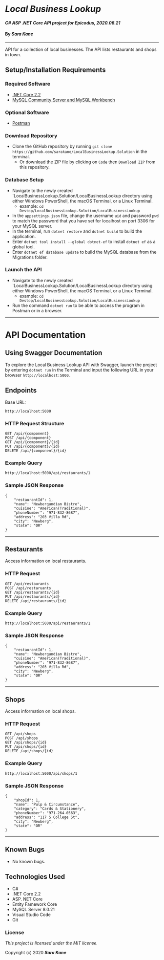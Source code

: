 # _Local Business Lookup_
#### _C# ASP .NET Core API project for Epicodus, 2020.08.21_
#### By _**Sara Kane**_

------------
API for a collection of local businesses. The API lists restaurants and shops in town.

## Setup/Installation Requirements
### Required Software
* [.NET Core 2.2](https://dotnet.microsoft.com/download/dotnet-core/2.2)
* [MySQL Community Server and MySQL Workbench](https://dev.mysql.com/downloads/)

### Optional Software
* [Postman](https://www.postman.com/downloads/)

### Download Repository

* Clone the GitHub repository by running `git clone https://github.com/sarakane/LocalBusinessLookup.Solution` in the terminal.
  * Or download the ZIP file by clicking on `Code` then `Download ZIP` from this repository.

### Database Setup
* Navigate to the newly created `LocalBusinessLookup.Solution/LocalBusinessLookup directory using either Windows PowerShell, the macOS Terminal, or a Linux Terminal.
  * example: `cd Destop/LocalBusinessLookup.Solution/LocalBusinessLookup`
* In the `appsettings.json` file, change the username `uid` and password `pwd` to match the password that you have set for localhost on port 3306 for your MySQL server.
* In the terminal, run `dotnet restore` and `dotnet build` to build the application.
* Enter `dotnet tool install --global dotnet-ef` to install `dotnet ef` as a global tool.
* Enter `dotnet ef database update` to build the MySQL database from the Migrations folder.

### Launch the API
* Navigate to the newly created `LocalBusinessLookup.Solution/LocalBusinessLookup directory using either Windows PowerShell, the macOS Terminal, or a Linux Terminal.
  * example: `cd Destop/LocalBusinessLookup.Solution/LocalBusinessLookup`
* Run the command `dotnet run` to be able to access the program in Postman or in a browser.
------------
# API Documentation
## Using Swagger Documentation
To explore the Local Business Lookup API with Swagger, launch the project by entering `dotnet run` in the Terminal and input the following URL in your browser `http://localhost:5000`.
## Endpoints
Base URL: 
```
http://localhost:5000
```

### HTTP Request Structure
```
GET /api/{component}
POST /api/{component}
GET /api/{component}/{id}
PUT /api/{component}/{id}
DELETE /api/{component}/{id}
```
### Example Query
```
http://localhost:5000/api/restaurants/1
```
### Sample JSON Response
```
{
    "restaurantId": 1,
    "name": "Newbergundian Bistro",
    "cuisine": "American(Traditional)",
    "phoneNumber": "971-832-8687",
    "address": "203 Villa Rd",
    "city": "Newberg",
    "state": "OR"
}
```
------------
## Restaurants
Access information on local restaurants.
### HTTP Request
```
GET /api/restaurants
POST /api/restaruants
GET /api/restaurants/{id}
PUT /api/restaurants/{id}
DELETE /api/restaurants/{id}
```
### Example Query
```
http://localhost:5000/api/restaurants/1
```

### Sample JSON Response
```
{
    "restaurantId": 1,
    "name": "Newbergundian Bistro",
    "cuisine": "American(Traditional)",
    "phoneNumber": "971-832-8687",
    "address": "203 Villa Rd",
    "city": "Newberg",
    "state": "OR"
}
```
------------
## Shops
Access information on local shops.
### HTTP Request
```
GET /api/shops
POST /api/shops
GET /api/shops/{id}
PUT /api/shops/{id}
DELETE /api/shops/{id}
```
### Example Query
```
http://localhost:5000/api/shops/1
```

### Sample JSON Response
```
{
    "shopId": 1,
    "name": "Pulp & Circumstance",
    "category": "Cards & Stationery",
    "phoneNumber": "971-264-0563",
    "address": "117 S College St",
    "city": "Newberg",
    "state": "OR"
}
```
------------
## Known Bugs

* No known bugs.

## Technologies Used

* C#
* .NET Core 2.2
* ASP. NET Core
* Entity Famework Core
* MySQL Server 8.0.21
* Visual Studio Code
* Git

### License

*This project is licensed under the MIT license.*

Copyright (c) 2020 **_Sara Kane_**